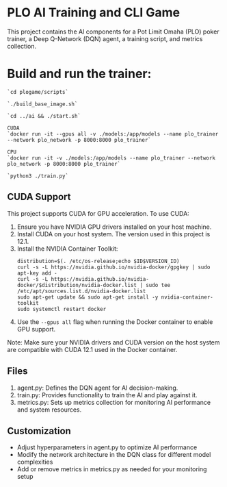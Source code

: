 # PLO AI Training and CLI Game

This project contains the AI components for a Pot Limit Omaha (PLO) poker trainer, a Deep Q-Network (DQN) agent, a training script, and metrics collection.

# Build and run the trainer:

    `cd plogame/scripts`

    `./build_base_image.sh`

    `cd ../ai && ./start.sh`

    CUDA
    `docker run -it --gpus all -v ./models:/app/models --name plo_trainer --network plo_network -p 8000:8000 plo_trainer`

    CPU
    `docker run -it -v ./models:/app/models --name plo_trainer --network plo_network -p 8000:8000 plo_trainer`

    `python3 ./train.py`

## CUDA Support

This project supports CUDA for GPU acceleration. To use CUDA:

1. Ensure you have NVIDIA GPU drivers installed on your host machine.
2. Install CUDA on your host system. The version used in this project is 12.1.
3. Install the NVIDIA Container Toolkit:
   ```
   distribution=$(. /etc/os-release;echo $ID$VERSION_ID)
   curl -s -L https://nvidia.github.io/nvidia-docker/gpgkey | sudo apt-key add -
   curl -s -L https://nvidia.github.io/nvidia-docker/$distribution/nvidia-docker.list | sudo tee /etc/apt/sources.list.d/nvidia-docker.list
   sudo apt-get update && sudo apt-get install -y nvidia-container-toolkit
   sudo systemctl restart docker
   ```
4. Use the `--gpus all` flag when running the Docker container to enable GPU support.

Note: Make sure your NVIDIA drivers and CUDA version on the host system are compatible with CUDA 12.1 used in the Docker container.

## Files

1. agent.py: Defines the DQN agent for AI decision-making.
2. train.py: Provides functionality to train the AI and play against it.
3. metrics.py: Sets up metrics collection for monitoring AI performance and system resources.

## Customization

- Adjust hyperparameters in agent.py to optimize AI performance
- Modify the network architecture in the DQN class for different model complexities
- Add or remove metrics in metrics.py as needed for your monitoring setup
